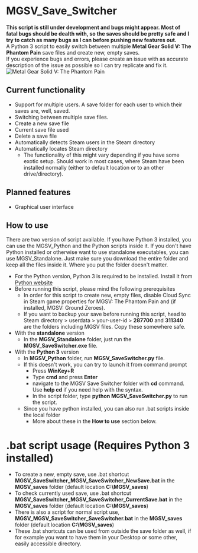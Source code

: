 # MGSV\_Save\_Switcher
**This script is still under development and bugs might appear. Most of fatal bugs should be dealth with, so the saves should be pretty safe and I try to catch as many bugs as I can before pushing new features out.**  
A Python 3 script to easily switch between multiple **Metal Gear Solid V: The Phantom Pain** save files and create new, empty saves.  
If you experience bugs and errors, please create an issue with as accurate description of the issue as possible so I can try replicate and fix it.  
![Metal Gear Solid V: The Phantom Pain](http://static.gosunoob.com/img/1/2015/08/mgsv-the-phantom-pain-tips.jpg)

## Current functionality
* Support for multiple users. A save folder for each user to which their saves are, well, saved.
* Switching between multiple save files.
* Create a new save file
* Current save file used
* Delete a save file
* Automatically detects Steam users in the Steam directory
* Automatically locates Steam directory
  * The functionality of this might vary depending if you have some exotic setup. Should work in most cases, where Steam have been installed normally (either to default location or to an other drive/directory).

## Planned features
* Graphical user interface

## How to use
There are two version of script available. If you have Python 3 installed, you can use the MGSV\_Python and the Python scripts inside it. If you don't have Python installed or otherwise want to use standalone executables, you can use MGSV_Standalone. Just make sure you download the entire folder and keep all the files inside it. Where you put the folder doesn't matter.  
* For the Python version, Python 3 is required to be installed. Install it from [Python website](https://www.python.org/)
* Before running this script, please mind the following prerequisites
  * In order for this script to create new, empty files, disable Cloud Sync in Steam game properties for MGSV: The Phantom Pain and (if installed, MGSV: Ground Zeroes).
  * If you want to backup your save before running this script, head to Steam directory > userdata > your-user-id > **287700** and **311340** are the folders including MGSV files. Copy these somewhere safe.  
* With the **standalone** version
  * In the **MGSV_Standalone** folder, just run the **MGSV\_SaveSwitcher.exe** file.
* With the **Python 3** version
  * In **MGSV_Python** folder, run **MGSV\_SaveSwitcher.py** file.
  * If this doesn't work, you can try to launch it from command prompt
    * Press **WinKey+R**
    * Type **cmd** and press **Enter**
    * navigate to the MGSV Save Switcher folder with **cd** command. Use **help cd** if you need help with the syntax.
    * In the script folder, type **python MGSV\_SaveSwitcher.py** to run the script.
  * Since you have python installed, you can also run .bat scripts inside the local folder
    * More about these in the **How to use** section below.

# .bat script usage (Requires Python 3 installed)
* To create a new, empty save, use .bat shortcut **MGSV\_SaveSwitcher\_MGSV\_SaveSwitcher\_NewSave.bat** in the **MGSV_saves** folder (default location **C:\\MGSV\_saves**)
* To check currently used save, use .bat shortcut **MGSV\_SaveSwitcher\_MGSV\_SaveSwitcher\_CurrentSave.bat** in the **MGSV_saves** folder (default location **C:\\MGSV\_saves**)
* There is also a script for normal script use, **MGSV\_MGSV\_SaveSwitcher\_SaveSwitcher.bat** in the **MGSV_saves** folder (default location **C:\\MGSV\_saves**)
* These .bat shortcuts can be used from outside the save folder as well, if for example you want to have them in your Desktop or some other, easily accessible directory.